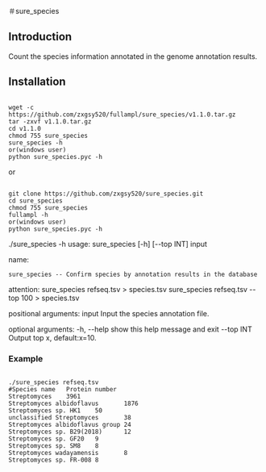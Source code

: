 ＃sure_species
## Introduction
Count the species information annotated in the genome annotation results.

## Installation
<pre><code>
wget -c https://github.com/zxgsy520/fullampl/sure_species/v1.1.0.tar.gz
tar -zxvf v1.1.0.tar.gz
cd v1.1.0
chmod 755 sure_species
sure_species -h
or(windows user)
python sure_species.pyc -h
</code></pre>
or
<pre><code>
git clone https://github.com/zxgsy520/sure_species.git
cd sure_species
chmod 755 sure_species
fullampl -h
or(windows user)
python sure_species.pyc -h
</code></pre>
./sure_species -h
usage: sure_species [-h] [--top INT] input

name:

    sure_species -- Confirm species by annotation results in the database

attention:
    sure_species refseq.tsv > species.tsv
    sure_species refseq.tsv --top 100 > species.tsv

positional arguments:
  input       Input the species annotation file.

optional arguments:
  -h, --help  show this help message and exit
  --top INT   Output top x, default:x=10.
</code></pre>
### Example
<pre><code>
./sure_species refseq.tsv
#Species name   Protein number
Streptomyces    3961
Streptomyces albidoflavus       1876
Streptomyces sp. HK1    50
unclassified Streptomyces       38
Streptomyces albidoflavus group 24
Streptomyces sp. B29(2018)      12
Streptomyces sp. GF20   9
Streptomyces sp. SM8    8
Streptomyces wadayamensis       8
Streptomyces sp. FR-008 8
<pre><code>

